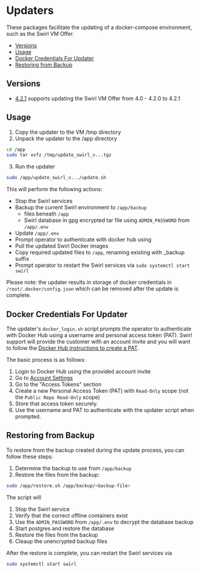 # Updaters
These packages facilitate the updating of a docker-compose environment, such as the Swirl VM Offer.

- [Versions](#versions)
- [Usage](#usage)
- [Docker Credentials For Updater](#docker-credentials-for-updater)
- [Restoring from Backup](#restoring-from-backup)

## Versions
- [4.2.1](https://github.com/swirlai/docker-compose/raw/main/updaters/update_swirl_4_2_1_0_be59405.tar.gz) supports updating the Swirl VM Offer from 4.0 - 4.2.0 to 4.2.1

## Usage

1. Copy the updater to the VM /tmp directory
2. Unpack the updater to the /app directory
```bash
cd /app
sudo tar xvfz /tmp/update_swirl_v...tgz
````
3. Run the updater
```bash
sudo /app/update_swirl_v.../update.sh
```

This will perform the following actions:
- Stop the Swirl services
- Backup the current Swirl environment to `/app/backup`
    - files beneath `/app`
    - Swirl database in gpg encrypted tar file using `ADMIN_PASSWORD` from `/app/.env`
- Update `/app/.env`
- Prompt operator to authenticate with docker hub using
- Pull the updated Swirl Docker images
- Copy required updated files to `/app`, renaming existing with _backup suffix
- Prompt operator to restart the Swirl services via `sudo systemctl start swirl`


Please note: the updater results in storage of docker  credentials in `/root/.docker/config.json` which can be removed after the update is complete. 

## Docker Credentials For Updater
The updater's `docker_login.sh` script prompts the operator to authenticate with Docker Hub using a username and 
personal access token (PAT). Swirl support will provide the customer with an account invite and you will want to follow 
the [Docker Hub instructions to create a PAT](https://docs.docker.com/security/for-developers/access-tokens/#create-an-access-token).

The basic process is as follows:
1. Login to Docker Hub using the provided account invite
2. Go to [Account Settings](https://hub.docker.com/settings/security)
3. Go to the "Access Tokens" section
4. Create a new Personal Access Token (PAT) with `Read-Only` scope (not the `Public Repo Read-Only` scope)
5. Store that access token securely.
6. Use the username and PAT to authenticate with the updater script when prompted.


## Restoring from Backup
To restore from the backup created during the update process, you can follow these steps:
1. Determine the backup to use from `/app/backup`
2. Restore the files from the backup:
```bash
sudo /app/restore.sh /app/backup/<backup-file>
```

The script will
1. Stop the Swirl service
2. Verify that the correct offline containers exist
3. Use the `ADMIN_PASSWORD` from `/app/.env` to decrypt the database backup
4. Start postgres and restore the database
5. Restore the files from the backup
6. Cleaup the unencrypted backup files

After the restore is complete, you can restart the Swirl services via
```bash
sudo systemctl start swirl
```